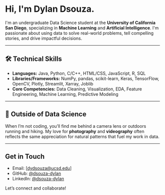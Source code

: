 # Hi, I'm Dylan Dsouza.

I'm an undergraduate Data Science student at the **University of California San Diego**, specializing in **Machine Learning** and **Artificial Intelligence**. I'm passionate about using data to solve real-world problems, tell compelling stories, and drive impactful decisions.

---

## 🛠️ Technical Skills
- **Languages:** Java, Python, C/C++, HTML/CSS, JavaScript, R, SQL
- **Libraries/Frameworks:** NumPy, pandas, scikit-learn, Keras, TensorFlow, OpenCV, Plotly, Streamlit, Xarray, Joblib
- **Core Competencies:** Data Cleaning, Visualization, EDA, Feature Engineering, Machine Learning, Predictive Modeling

---

## 📸 Outside of Data Science
When I’m not coding, you’ll find me behind a camera lens or outdoors running and hiking. My love for **photography** and **videography** often reflects the same appreciation for natural patterns that fuel my work in data.

---

##  Get in Touch
- Email: [dydsouza@ucsd.edu]
- GitHub: [@dsouza-dylan](https://github.com/dsouza-dylan)
- LinkedIn: [@dsouza-dylan](https://www.linkedin.com/in/dsouza-dylan/)

Let’s connect and collaborate!
